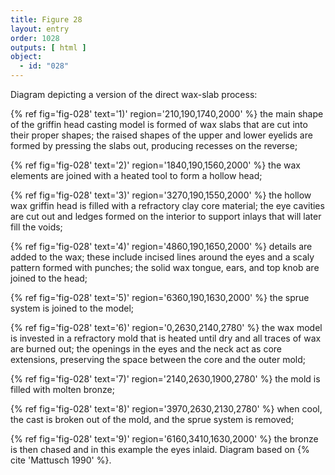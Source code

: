 ```yaml
---
title: Figure 28
layout: entry
order: 1028
outputs: [ html ]
object:
  - id: "028"
---
```


Diagram depicting a version of the direct wax-slab process: 

{% ref fig='fig-028' text='1)' region='210,190,1740,2000' %} the main shape of the griffin head casting model is formed of wax slabs that are cut into their proper shapes; the raised shapes of the upper and lower eyelids are formed by pressing the slabs out, producing recesses on the reverse; 

{% ref fig='fig-028' text='2)' region='1840,190,1560,2000' %} the wax elements are joined with a heated tool to form a hollow head; 

{% ref fig='fig-028' text='3)' region='3270,190,1550,2000' %} the hollow wax griffin head is filled with a refractory clay core material; the eye cavities are cut out and ledges formed on the interior to support inlays that will later fill the voids; 

{% ref fig='fig-028' text='4)' region='4860,190,1650,2000' %} details are added to the wax; these include incised lines around the eyes and a scaly pattern formed with punches; the solid wax tongue, ears, and top knob are joined to the head; 

{% ref fig='fig-028' text='5)' region='6360,190,1630,2000' %} the sprue system is joined to the model; 

{% ref fig='fig-028' text='6)' region='0,2630,2140,2780' %} the wax model is invested in a refractory mold that is heated until dry and all traces of wax are burned out; the openings in the eyes and the neck act as core extensions, preserving the space between the core and the outer mold; 

{% ref fig='fig-028' text='7)' region='2140,2630,1900,2780' %} the mold is filled with molten bronze; 

{% ref fig='fig-028' text='8)' region='3970,2630,2130,2780' %} when cool, the cast is broken out of the mold, and the sprue system is removed; 

{% ref fig='fig-028' text='9)' region='6160,3410,1630,2000' %} the bronze is then chased and in this example the eyes inlaid. Diagram based on {% cite 'Mattusch 1990' %}.
